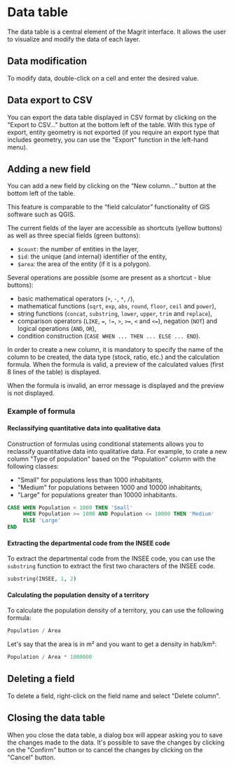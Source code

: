 # Data table

The data table is a central element of the Magrit interface.
It allows the user to visualize and modify the data of each layer.

<ZoomImg
    src="/data-table.png"
    alt="Data table"
    caption="Data table"
/>


## Data modification

To modify data, double-click on a cell and enter the desired value.

## Data export to CSV

You can export the data table displayed in CSV format by clicking on the "Export to CSV..." button at the bottom left of the table.
With this type of export, entity geometry is not exported (if you require an export type that includes geometry,
you can use the "Export" function in the left-hand menu).

## Adding a new field

You can add a new field by clicking on the “New column...” button at the bottom left of the table.

This feature is comparable to the “field calculator” functionality of GIS software such as QGIS.

<ZoomImg
    src="/data-table-new-field.png"
    alt="Data table - New column"
    caption="Data table - New column"
/>

The current fields of the layer are accessible as shortcuts (yellow buttons) as well as three special fields (green buttons):

- `$count`: the number of entities in the layer,
- `$id`: the unique (and internal) identifier of the entity,
- `$area`: the area of the entity (if it is a polygon).

Several operations are possible (some are present as a shortcut - blue buttons):

- basic mathematical operators (`+`, `-`, `*`, `/`),
- mathematical functions (`sqrt`, `exp`, `abs`, `round`, `floor`, `ceil` and `power`),
- string functions (`concat`, `substring`, `lower`, `upper`, `trim` and `replace`),
- comparison operators (`LIKE`, `=`, `!=`, `>`, `>=`, `<` and `<=`), negation (`NOT`) and logical operations (`AND`, `OR`),
- condition construction (`CASE WHEN ... THEN ... ELSE ... END`).

In order to create a new column, it is mandatory to specify the name of the column to be created, the data type
(stock, ratio, etc.) and the calculation formula.
When the formula is valid, a preview of the calculated values (first 8 lines of the table) is displayed.

<ZoomImg
    src="/data-table-new-field-zoom.png"
    alt="Data table - New column with valid formula"
    caption="Data table - New column with valid formula"
/>

When the formula is invalid, an error message is displayed and the preview is not displayed.

<ZoomImg
    src="/data-table-invalid-formula1.png"
    alt="Data table - New column with invalid formula"
    caption="Data table - New column with invalid formula"
/>

<ZoomImg
    src="/data-table-invalid-formula2.png"
    alt="Data table - New column with invalid formula"
    caption="Data table - New column with invalid formula"
/>

### Example of formula

#### Reclassifying quantitative data into qualitative data

Construction of formulas using conditional statements allows you to reclassify quantitative data into qualitative data.
For example, to crate a new column "Type of population" based on the "Population" column with the following classes:

- "Small" for populations less than 1000 inhabitants,
- "Medium" for populations between 1000 and 10000 inhabitants,
- "Large" for populations greater than 10000 inhabitants.

```sql
CASE WHEN Population < 1000 THEN 'Small'
     WHEN Population >= 1000 AND Population <= 10000 THEN 'Medium'
     ELSE 'Large'
END
```

#### Extracting the departmental code from the INSEE code

To extract the departmental code from the INSEE code, you can use the `substring` function to extract the first two characters of the INSEE code.

```sql
substring(INSEE, 1, 2)
```

#### Calculating the population density of a territory

To calculate the population density of a territory, you can use the following formula:

```sql
Population / Area
```

Let's say that the area is in m² and you want to get a density in hab/km²:

```sql
Population / Area * 1000000
```

## Deleting a field

To delete a field, right-click on the field name and select "Delete column".

## Closing the data table

When you close the data table, a dialog box will appear asking you to save the changes made to the data.
It's possible to save the changes by clicking on the "Confirm" button or to cancel the changes by clicking on the "Cancel" button.
